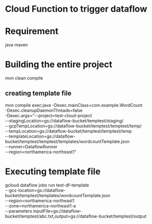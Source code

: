 
# Cloud Function to trigger dataflow

# Requirement
java
maven

#  Building the entire project

mvn clean compile

##  creating template file

  mvn compile exec:java -Dexec.mainClass=com.example.WordCount \
  -Dexec.cleanupDaemonThreads=false \
  -Dexec.args="--project=test-cloud-project \
  --stagingLocation=gs://dataflow-bucket/temptest/staging/  \
  --gcpTempLocation=gs://dataflow-bucket/temptest/temptest/temp/ \
  --tempLocation=gs://dataflow-bucket/temptest/temptest/temp  \
  --templateLocation=gs://dataflow-bucket/temptest/temptest/templates/wordcountTemplate.json \
  --runner=DataflowRunner \
  --region=northamerica-northeast1"


# Executing template file

gcloud dataflow jobs run test-df-template \
--gcs-location=gs://dataflow-bucket/temptest/templates/wordcountTemplate.json \
--region=northamerica-northeast1  \
--zone=northamerica-northeast1-a \
--parameters 
      inputFile=gs://dataflow-bucket/temptest/abc.txt,output=gs://dataflow-bucket/temptest/output 
      





